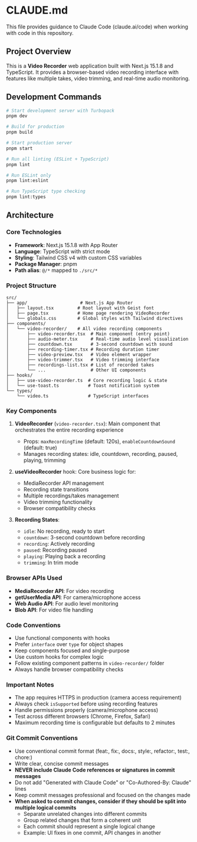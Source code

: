 # CLAUDE.md

This file provides guidance to Claude Code (claude.ai/code) when working with code in this repository.

## Project Overview

This is a **Video Recorder** web application built with Next.js 15.1.8 and TypeScript. It provides a browser-based video recording interface with features like multiple takes, video trimming, and real-time audio monitoring.

## Development Commands

```bash
# Start development server with Turbopack
pnpm dev

# Build for production
pnpm build

# Start production server
pnpm start

# Run all linting (ESLint + TypeScript)
pnpm lint

# Run ESLint only
pnpm lint:eslint

# Run TypeScript type checking
pnpm lint:types
```

## Architecture

### Core Technologies
- **Framework**: Next.js 15.1.8 with App Router
- **Language**: TypeScript with strict mode
- **Styling**: Tailwind CSS v4 with custom CSS variables
- **Package Manager**: pnpm
- **Path alias**: `@/*` mapped to `./src/*`

### Project Structure

```
src/
├── app/                    # Next.js App Router
│   ├── layout.tsx         # Root layout with Geist font
│   ├── page.tsx           # Home page rendering VideoRecorder
│   └── globals.css        # Global styles with Tailwind directives
├── components/            
│   └── video-recorder/    # All video recording components
│       ├── video-recorder.tsx  # Main component (entry point)
│       ├── audio-meter.tsx     # Real-time audio level visualization
│       ├── countdown.tsx       # 3-second countdown with sound
│       ├── recording-timer.tsx # Recording duration timer
│       ├── video-preview.tsx   # Video element wrapper
│       ├── video-trimmer.tsx   # Video trimming interface
│       ├── recordings-list.tsx # List of recorded takes
│       └── ...                 # Other UI components
├── hooks/
│   ├── use-video-recorder.ts  # Core recording logic & state
│   └── use-toast.ts           # Toast notification system
└── types/
    └── video.ts               # TypeScript interfaces

```

### Key Components

1. **VideoRecorder** (`video-recorder.tsx`): Main component that orchestrates the entire recording experience
   - Props: `maxRecordingTime` (default: 120s), `enableCountdownSound` (default: true)
   - Manages recording states: idle, countdown, recording, paused, playing, trimming

2. **useVideoRecorder** hook: Core business logic for:
   - MediaRecorder API management
   - Recording state transitions
   - Multiple recordings/takes management
   - Video trimming functionality
   - Browser compatibility checks

3. **Recording States**:
   - `idle`: No recording, ready to start
   - `countdown`: 3-second countdown before recording
   - `recording`: Actively recording
   - `paused`: Recording paused
   - `playing`: Playing back a recording
   - `trimming`: In trim mode

### Browser APIs Used

- **MediaRecorder API**: For video recording
- **getUserMedia API**: For camera/microphone access
- **Web Audio API**: For audio level monitoring
- **Blob API**: For video file handling

### Code Conventions

- Use functional components with hooks
- Prefer `interface` over `type` for object shapes
- Keep components focused and single-purpose
- Use custom hooks for complex logic
- Follow existing component patterns in `video-recorder/` folder
- Always handle browser compatibility checks

### Important Notes

- The app requires HTTPS in production (camera access requirement)
- Always check `isSupported` before using recording features
- Handle permissions properly (camera/microphone access)
- Test across different browsers (Chrome, Firefox, Safari)
- Maximum recording time is configurable but defaults to 2 minutes

### Git Commit Conventions

- Use conventional commit format (feat:, fix:, docs:, style:, refactor:, test:, chore:)
- Write clear, concise commit messages
- **NEVER include Claude Code references or signatures in commit messages**
- Do not add "Generated with Claude Code" or "Co-Authored-By: Claude" lines
- Keep commit messages professional and focused on the changes made
- **When asked to commit changes, consider if they should be split into multiple logical commits**
  - Separate unrelated changes into different commits
  - Group related changes that form a coherent unit
  - Each commit should represent a single logical change
  - Example: UI fixes in one commit, API changes in another